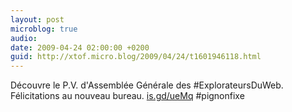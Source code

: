 ```yaml
---
layout: post
microblog: true
audio: 
date: 2009-04-24 02:00:00 +0200
guid: http://xtof.micro.blog/2009/04/24/t1601946118.html
---
```

Découvre le P.V. d'Assemblée Générale des #ExplorateursDuWeb. Félicitations au nouveau bureau. [is.gd/ueMq](http://is.gd/ueMq) #pignonfixe
